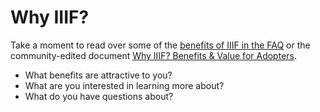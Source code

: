 # Why IIIF?

Take a moment to read over some of the [benefits of IIIF in the FAQ](http://iiif.io/community/faq/#what-are-the-benefits-of-iiif) or the community-edited document [Why IIIF? Benefits & Value for Adopters](https://docs.google.com/document/d/1h9SPg9nlLA3TAdzkYxkyaFFNNf8m4PsbaIExcYwVLyo/edit#heading=h.q7mmne7d3bk2).

- What benefits are attractive to you?
- What are you interested in learning more about?
- What do you have questions about?


<!-- #todo:0 review these documents and make sure we bring these benefits back up at the relevant times -->
